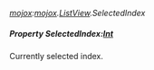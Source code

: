 _[mojox](../../modules/mojox/mojox-module.md):[mojox](../../modules/mojox/mojox-module.md).[ListView](../../modules/mojox/mojox-listview.md).SelectedIndex_
##### Property SelectedIndex:[Int](../../modules/wonkey/wonkey-types-int.md)
Currently selected index.
